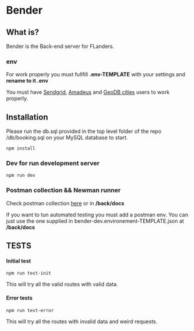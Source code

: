 # Bender

## What is?

Bender is the Back-end server for FLanders.

### env

For work properly you must fullfill **.env-TEMPLATE** with your settings and **rename to it .env**

You must have [Sendgrid](https://sendgrid.com/), [Amadeus](https://developers.amadeus.com/) and [GeoDB cities](https://rapidapi.com/wirefreethought/api/geodb-cities) users to work properly.



## Installation

Please run the db.sql provided in the top level folder of the repo /db/booking.sql on your MySQL database to start.

```
npm install
```

### Dev for run development server

```
npm run dev
```

### Postman collection && Newman runner

Check postman collection [here](https://documenter.getpostman.com/view/12243544/TVzRGdp5) or in **/back/docs**

If you want to tun automated testing you must add a postman env.
You can just use the one supplied in bender-dev.environement-TEMPLATE.json at **/back/docs**



## TESTS

#### Initial test

```
npm run test-init
```

This will try all the valid routes with valid data.

#### Error tests

```
npm run test-error
```

This will try all the routes with invalid data and weird requests.
